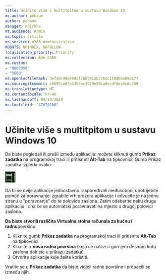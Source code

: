 ```yaml
---
title: Učinite više s multitpitom u sustavu Windows 10
ms.author: pebaum
author: pebaum
manager: mnirkhe
ms.audience: Admin
ms.topic: article
ms.service: o365-administration
ROBOTS: NOINDEX, NOFOLLOW
localization_priority: Priority
ms.collection: Adm_O365
ms.custom:
- "9002958"
- "5660"
ms.openlocfilehash: 3efdd790d40dcf76b9815bcc63c150db9ab9a177
ms.sourcegitcommit: c6692ce0fa1358ec3529e59ca0ecdfdea4cdc759
ms.translationtype: MT
ms.contentlocale: hr-HR
ms.lasthandoff: 09/14/2020
ms.locfileid: "47679108"
---
```

# <a name="do-more-with-multitasking-in-windows-10"></a>Učinite više s multitpitom u sustavu Windows 10

Da biste pogledali ili prešli između aplikacija: možete kliknuti gumb **Prikaz zadatka** na programskoj traci ili pritisnuti **Alt-Tab** na tipkovnici. Gumb Prikaz zadatka izgleda ovako:

![Gumb Prikaz zadatka](media/task-view.png)

Da bi se dvije aplikacije jednostavno raspoređivali međusobno, upotrijebite pomoć za poravnanje: zgrabite vrh prozora aplikacije i odvucite je na jednu stranu u "poravnanje" do te polovice zaslona. Zatim odaberite neku drugu aplikaciju i ona će se automatski poravnavati na mjesto u drugoj polovici zaslona.

**Da biste stvorili različita Virtualna stolna računala za kućnu i radnu**površinu:

1. Kliknite gumb **Prikaz zadatka** na programskoj traci ili pritisnite **Alt-Tab** na tipkovnici.
2. Kliknite **+ nova radna površina** (koja se nalazi u gornjem desnom kutu zaslona dok ste u prikazu zadatka).
3. Otvorite aplikacije koje želite koristiti. 

Vratite se u **Prikaz zadatka** da biste vidjeli radne površine i prebacili se između njih.
